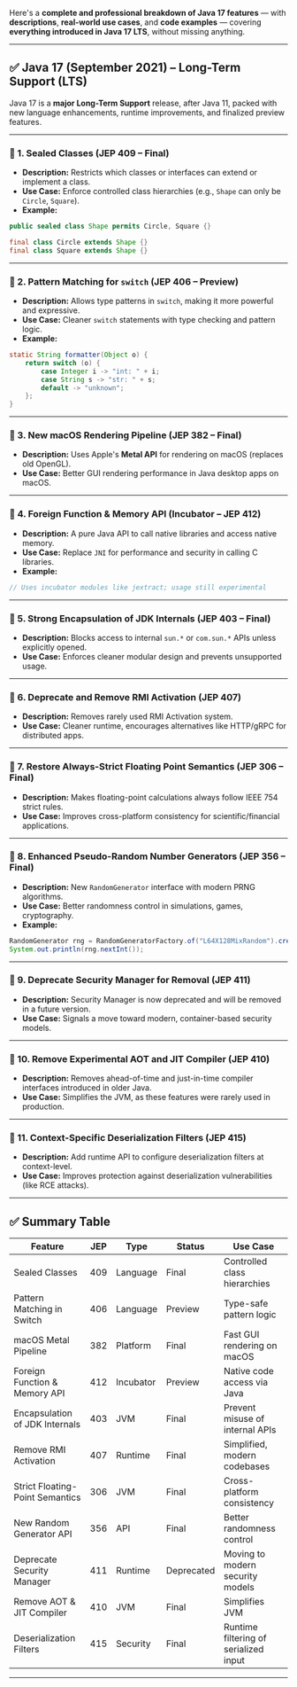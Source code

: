 Here's a **complete and professional breakdown of Java 17 features** — with **descriptions**, **real-world use cases**, and **code examples** — covering **everything introduced in Java 17 LTS**, without missing anything.

---

## ✅ **Java 17 (September 2021) – Long-Term Support (LTS)**

Java 17 is a **major Long-Term Support** release, after Java 11, packed with new language enhancements, runtime improvements, and finalized preview features.

---

### 🔸 1. **Sealed Classes (JEP 409 – Final)**

- **Description:** Restricts which classes or interfaces can extend or implement a class.
- **Use Case:** Enforce controlled class hierarchies (e.g., `Shape` can only be `Circle`, `Square`).
- **Example:**

```java
public sealed class Shape permits Circle, Square {}

final class Circle extends Shape {}
final class Square extends Shape {}
```

---

### 🔸 2. **Pattern Matching for `switch` (JEP 406 – Preview)**

- **Description:** Allows type patterns in `switch`, making it more powerful and expressive.
- **Use Case:** Cleaner `switch` statements with type checking and pattern logic.
- **Example:**

```java
static String formatter(Object o) {
    return switch (o) {
        case Integer i -> "int: " + i;
        case String s -> "str: " + s;
        default -> "unknown";
    };
}
```

---

### 🔸 3. **New macOS Rendering Pipeline (JEP 382 – Final)**

- **Description:** Uses Apple's **Metal API** for rendering on macOS (replaces old OpenGL).
- **Use Case:** Better GUI rendering performance in Java desktop apps on macOS.

---

### 🔸 4. **Foreign Function & Memory API (Incubator – JEP 412)**

- **Description:** A pure Java API to call native libraries and access native memory.
- **Use Case:** Replace `JNI` for performance and security in calling C libraries.
- **Example:**

```java
// Uses incubator modules like jextract; usage still experimental
```

---

### 🔸 5. **Strong Encapsulation of JDK Internals (JEP 403 – Final)**

- **Description:** Blocks access to internal `sun.*` or `com.sun.*` APIs unless explicitly opened.
- **Use Case:** Enforces cleaner modular design and prevents unsupported usage.

---

### 🔸 6. **Deprecate and Remove RMI Activation (JEP 407)**

- **Description:** Removes rarely used RMI Activation system.
- **Use Case:** Cleaner runtime, encourages alternatives like HTTP/gRPC for distributed apps.

---

### 🔸 7. **Restore Always-Strict Floating Point Semantics (JEP 306 – Final)**

- **Description:** Makes floating-point calculations always follow IEEE 754 strict rules.
- **Use Case:** Improves cross-platform consistency for scientific/financial applications.

---

### 🔸 8. **Enhanced Pseudo-Random Number Generators (JEP 356 – Final)**

- **Description:** New `RandomGenerator` interface with modern PRNG algorithms.
- **Use Case:** Better randomness control in simulations, games, cryptography.
- **Example:**

```java
RandomGenerator rng = RandomGeneratorFactory.of("L64X128MixRandom").create();
System.out.println(rng.nextInt());
```

---

### 🔸 9. **Deprecate Security Manager for Removal (JEP 411)**

- **Description:** Security Manager is now deprecated and will be removed in a future version.
- **Use Case:** Signals a move toward modern, container-based security models.

---

### 🔸 10. **Remove Experimental AOT and JIT Compiler (JEP 410)**

- **Description:** Removes ahead-of-time and just-in-time compiler interfaces introduced in older Java.
- **Use Case:** Simplifies the JVM, as these features were rarely used in production.

---

### 🔸 11. **Context-Specific Deserialization Filters (JEP 415)**

- **Description:** Add runtime API to configure deserialization filters at context-level.
- **Use Case:** Improves protection against deserialization vulnerabilities (like RCE attacks).

---

## ✅ Summary Table

| Feature                         | JEP | Type      | Status     | Use Case                              |
| ------------------------------- | --- | --------- | ---------- | ------------------------------------- |
| Sealed Classes                  | 409 | Language  | Final      | Controlled class hierarchies          |
| Pattern Matching in Switch      | 406 | Language  | Preview    | Type-safe pattern logic               |
| macOS Metal Pipeline            | 382 | Platform  | Final      | Fast GUI rendering on macOS           |
| Foreign Function & Memory API   | 412 | Incubator | Preview    | Native code access via Java           |
| Encapsulation of JDK Internals  | 403 | JVM       | Final      | Prevent misuse of internal APIs       |
| Remove RMI Activation           | 407 | Runtime   | Final      | Simplified, modern codebases          |
| Strict Floating-Point Semantics | 306 | JVM       | Final      | Cross-platform consistency            |
| New Random Generator API        | 356 | API       | Final      | Better randomness control             |
| Deprecate Security Manager      | 411 | Runtime   | Deprecated | Moving to modern security models      |
| Remove AOT & JIT Compiler       | 410 | JVM       | Final      | Simplifies JVM                        |
| Deserialization Filters         | 415 | Security  | Final      | Runtime filtering of serialized input |

---

